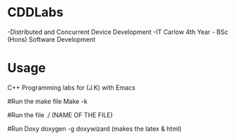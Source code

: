 # CDDLabs
-Distributed and Concurrent Device Development
-IT Carlow 4th Year - BSc (Hons) Software Development
# Usage
C++ Programming labs for (J.K) with Emacs

#Run the make file 
Make -k

#Run the file
./  (NAME OF THE FILE)

#Run Doxy
doxygen -g 
doxywizard (makes the latex & html)



